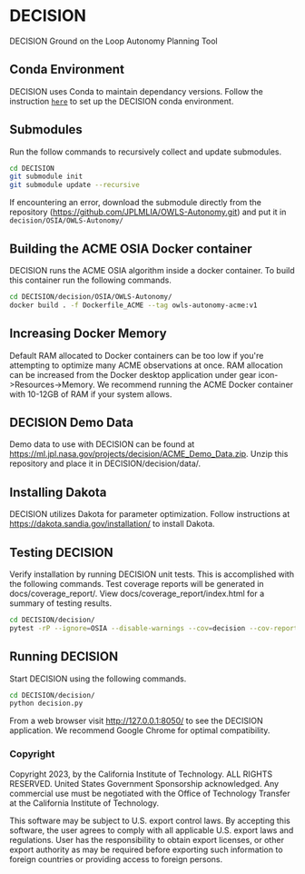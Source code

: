 # DECISION
DECISION Ground on the Loop Autonomy Planning Tool

## Conda Environment
DECISION uses Conda to maintain dependancy versions.  Follow the instruction [`here`](envs/README.md) to set up the DECISION conda environment.

## Submodules
Run the follow commands to recursively collect and update submodules.
```bash
cd DECISION
git submodule init
git submodule update --recursive
```
If encountering an error, download the submodule directly from the repository (https://github.com/JPLMLIA/OWLS-Autonomy.git) and put it in `decision/OSIA/OWLS-Autonomy/`

## Building the ACME OSIA Docker container
DECISION runs the ACME OSIA algorithm inside a docker container.  To build this container run the following commands.
```bash
cd DECISION/decision/OSIA/OWLS-Autonomy/
docker build . -f Dockerfile_ACME --tag owls-autonomy-acme:v1
```

## Increasing Docker Memory
Default RAM allocated to Docker containers can be too low if you're attempting to optimize many ACME observations at once. RAM allocation can be increased from the Docker desktop application under gear icon->Resources->Memory.  We recommend running the ACME Docker container with 10-12GB of RAM if your system allows.

## DECISION Demo Data
Demo data to use with DECISION can be found at https://ml.jpl.nasa.gov/projects/decision/ACME_Demo_Data.zip. Unzip this repository and place it in DECISION/decision/data/.

## Installing Dakota
DECISION utilizes Dakota for parameter optimization. Follow instructions at https://dakota.sandia.gov/installation/ to install Dakota.

## Testing DECISION
Verify installation by running DECISION unit tests.  This is accomplished with the following commands. Test coverage reports will be generated in docs/coverage_report/. View docs/coverage_report/index.html for a summary of testing results.
```bash
cd DECISION/decision/  
pytest -rP --ignore=OSIA --disable-warnings --cov=decision --cov-report html:docs/coverage_report test/ -v
```

## Running DECISION
Start DECISION using the following commands.
```bash
cd DECISION/decision/
python decision.py
```

From a web browser visit http://127.0.0.1:8050/ to see the DECISION application.  We recommend Google Chrome for optimal compatibility. 



### Copyright
Copyright 2023, by the California Institute of Technology. ALL RIGHTS RESERVED. United States Government Sponsorship acknowledged. Any commercial use must be negotiated with the Office of Technology Transfer at the California Institute of Technology.

This software may be subject to U.S. export control laws. By accepting this software, the user agrees to comply with all applicable U.S. export laws and regulations. User has the responsibility to obtain export licenses, or other export authority as may be required before exporting such information to foreign countries or providing access to foreign persons.
